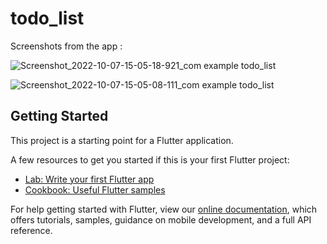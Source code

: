 # todo_list

Screenshots from the app :

![Screenshot_2022-10-07-15-05-18-921_com example todo_list](https://user-images.githubusercontent.com/114262032/194560400-8c4804bd-e611-41f1-b77a-1303ae44d3d0.jpg)

![Screenshot_2022-10-07-15-05-08-111_com example todo_list](https://user-images.githubusercontent.com/114262032/194560428-030e7dfc-38df-42ee-9ea6-6f980aa7110a.jpg)


## Getting Started

This project is a starting point for a Flutter application.

A few resources to get you started if this is your first Flutter project:

- [Lab: Write your first Flutter app](https://flutter.dev/docs/get-started/codelab)
- [Cookbook: Useful Flutter samples](https://flutter.dev/docs/cookbook)

For help getting started with Flutter, view our
[online documentation](https://flutter.dev/docs), which offers tutorials,
samples, guidance on mobile development, and a full API reference.
